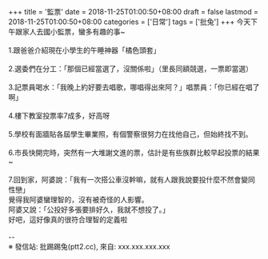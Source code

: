 +++
title = '監票'
date = 2018-11-25T01:00:50+08:00
draft = false
lastmod = 2018-11-25T01:00:50+08:00
categories = ['日常']
tags = ['批兔']
+++
今天下午跟家人去國小監票，蠻多有趣的事~<br>
<br>
1.跟爸爸介紹現在小學生的午睡神器「橘色頭套」<br>
<br>
2.選委們在分工：「那個已經當選了，沒關係啦」（里長同額競選，一票即當選）<br>
<br>
3.記票員喝水：「我晚上約好要去唱歌，哪唱得出來阿？」唱票員：「你已經在唱了啊」<br>
<br>
4.樓下教室投票率7成多，好高呀<br>
<br>
5.學校有面牆貼各屆學生畢業照，有個警察很努力在找他自己，但始終找不到。<br>
<br>
6.市長快開完時，突然有一大堆謝文進的票，估計是有些族群比較早起投票的結果~<br>
<br>
7.回到家，阿婆說：「我有一次搭公車沒幹嘛，就有人跟我說要投什麼不然會變同性戀」<br>
  覺得我阿婆蠻理智的，沒有被奇怪的人影響。<br>
  阿婆又說：「公投好多張要排好久，我就不想投了。」<br>
  好吧，這好像真的很符合理智的定義啦<br>
<br>
--<br>
※ 發信站: 批踢踢兔(ptt2.cc), 來自: xxx.xxx.xxx.xxx <br>
